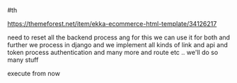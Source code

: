 #th

https://themeforest.net/item/ekka-ecommerce-html-template/34126217

need to reset all the backend process ang 
for this we can use it for both
 and further we process in django
 and we implement all kinds of link and api and token process authentication and many more and route etc .. we'll do so many stuff
 

 execute from now